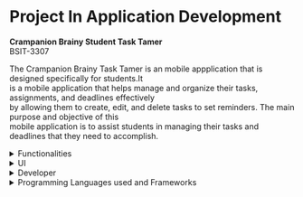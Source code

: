 # Project In Application Development

**Crampanion Brainy Student Task Tamer**  
BSIT-3307


  The Crampanion Brainy Task Tamer is an mobile appplication that is designed specifically for students.It<br> 
  is a mobile application that helps manage and organize their tasks, assignments, and deadlines effectively<br>
  by allowing them to create, edit, and delete tasks to set reminders. The main purpose and objective of this<br>
  mobile application is to assist students in managing their tasks and deadlines that they need to accomplish.

  <details><summary>Functionalities</summary>

- Create and Add a Student Task
- Edit a Student Task
- Read or View the Student Task
- Delete a Student Task 

</details>
<details>
  <summary>UI</summary> 

  ![UI Image 1](projectinappdev/UI/UI%201.png)                                             ![UI Image 2](projectinappdev/UI/UI2.png)
  <pre>                                                  <b>Task Screen UI</b>        </pre>
  
  ![UI Image 3](projectinappdev/UI/UI4.png)                                             ![UI Image 4](projectinappdev/UI/UI3.png)
<pre>                  <b>UI for Adding a Task</b>                                         <b>UI of Task Details</b>    </pre>
</details>

<details><summary>Developer</summary>
    <h5>Hawak Carl Jonel V. </h5>
<a href="" target="_blank"><img src="https://img.shields.io/badge/LinkedIn-%230077B5.svg?&style=flat-square&logo=linkedin&logoColor=white" alt="LinkedIn"></a>
      <a href="https://www.facebook.com/jonel.hawak" target="_blank"><img src="https://img.shields.io/badge/Facebook-%231877F2.svg?&style=flat-square&logo=facebook&logoColor=white" alt="Facebook"></a>
        <a href="" target="_blank">
          <img src="https://img.shields.io/badge/Instagram-%23E4405F.svg?&style=flat-square&logo=instagram&logoColor=white" alt="Instagram"></a>
    <img alt="GitHub" src="https://img.shields.io/badge/dynamic/json?logo=github&label=GitHub+Followers&labelColor=282c34&color=181717&query=%24.data.totalSubs&url=https%3A%2F%2Fapi.spencerwoo.com%2Fsubstats%2F%3Fsource%3Dgithub%26queryKey%3Dmadushadhanushka&longCache=true"/>
    <h5>Lagunsing John Carlo M. </h5>
        <a href="" target="_blank"><img src="https://img.shields.io/badge/LinkedIn-%230077B5.svg?&style=flat-square&logo=linkedin&logoColor=white" alt="LinkedIn"></a>
      <a href="https://www.facebook.com/c.lagunsing" target="_blank"><img src="https://img.shields.io/badge/Facebook-%231877F2.svg?&style=flat-square&logo=facebook&logoColor=white" alt="Facebook"></a>
        <a href="" target="_blank">
          <img src="https://img.shields.io/badge/Instagram-%23E4405F.svg?&style=flat-square&logo=instagram&logoColor=white" alt="Instagram"></a>
  <img alt="GitHub" src="https://img.shields.io/badge/dynamic/json?logo=github&label=GitHub+Followers&labelColor=282c34&color=181717&query=%24.data.totalSubs&url=https%3A%2F%2Fapi.spencerwoo.com%2Fsubstats%2F%3Fsource%3Dgithub%26queryKey%3Dmadushadhanushka&longCache=true"/>
    <h5>Luna Andrei B.</h5>
       <a href="" target="_blank"><img src="https://img.shields.io/badge/LinkedIn-%230077B5.svg?&style=flat-square&logo=linkedin&logoColor=white" alt="LinkedIn"></a>
      <a href="https://www.facebook.com/andrei.luna.980" target="_blank"><img src="https://img.shields.io/badge/Facebook-%231877F2.svg?&style=flat-square&logo=facebook&logoColor=white" alt="Facebook"></a>
        <a href="" target="_blank">
          <img src="https://img.shields.io/badge/Instagram-%23E4405F.svg?&style=flat-square&logo=instagram&logoColor=white" alt="Instagram"></a>
  <img alt="GitHub" src="https://img.shields.io/badge/dynamic/json?logo=github&label=GitHub+Followers&labelColor=282c34&color=181717&query=%24.data.totalSubs&url=https%3A%2F%2Fapi.spencerwoo.com%2Fsubstats%2F%3Fsource%3Dgithub%26queryKey%3Dmadushadhanushka&longCache=true"/>  
</details>

<details><summary>Programming Languages used and Frameworks</summary><br>
  &nbsp;&nbsp;&nbsp;&nbsp;<img src="https://img.shields.io/badge/Flutter-02569B?style=for-the-badge&logo=flutter&logoColor=white" alt="Flutter" />
  <img src="https://img.shields.io/badge/Dart-0175C2?style=for-the-badge&logo=dart&logoColor=white" alt="Dart" />


</details>


